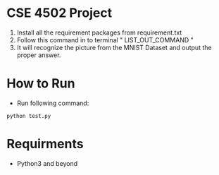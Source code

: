 # CSE 4502 Project

1) Install all the requirement packages from requirement.txt
2) Follow this command in to terminal " LIST_OUT_COMMAND "
3) It will recognize the picture from the MNIST Dataset and output the proper answer.

# How to Run
* Run following command:
 ```
 python test.py
 ```


# Requirments
* Python3 and beyond
